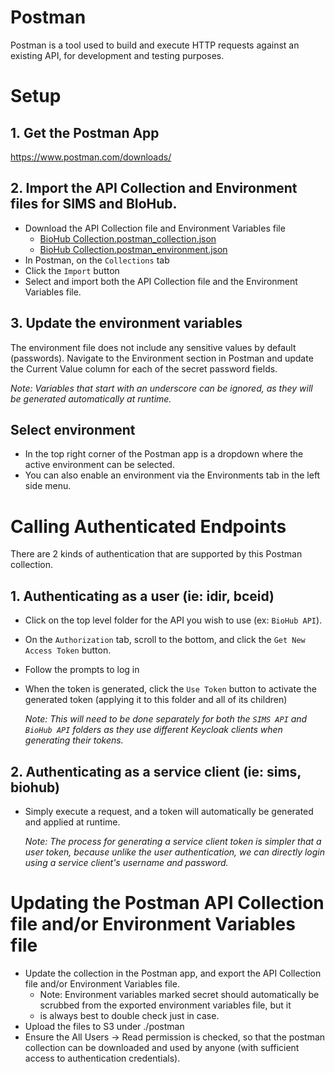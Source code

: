 # Postman

Postman is a tool used to build and execute HTTP requests against an existing API, for development and testing purposes.

# Setup

## 1. Get the Postman App

https://www.postman.com/downloads/

## 2. Import the API Collection and Environment files for SIMS and BIoHub.

- Download the API Collection file and Environment Variables file
  - [BioHub Collection.postman_collection.json](https://nrs.objectstore.gov.bc.ca/gblhvt/postman/BioHub%20Collection.postman_collection.json)
  - [BioHub Collection.postman_environment.json](https://nrs.objectstore.gov.bc.ca/gblhvt/postman/BioHub%20Collection.postman_environment.json)
- In Postman, on the `Collections` tab
- Click the `Import` button
- Select and import both the API Collection file and the Environment Variables file.

## 3. Update the environment variables

The environment file does not include any sensitive values by default (passwords).
Navigate to the Environment section in Postman and update the Current Value column for each of the secret password fields.

_Note: Variables that start with an underscore can be ignored, as they will be generated automatically at runtime._

## Select environment

- In the top right corner of the Postman app is a dropdown where the active environment can be selected.
- You can also enable an environment via the Environments tab in the left side menu.

# Calling Authenticated Endpoints

There are 2 kinds of authentication that are supported by this Postman collection.

## 1. Authenticating as a user (ie: idir, bceid)

- Click on the top level folder for the API you wish to use (ex: `BioHub API`).
- On the `Authorization` tab, scroll to the bottom, and click the `Get New Access Token` button.
- Follow the prompts to log in
- When the token is generated, click the `Use Token` button to activate the generated token (applying it to this folder and all of its children)

  _Note: This will need to be done separately for both the `SIMS API` and `BioHub API` folders as they use different Keycloak clients when generating their tokens._

## 2. Authenticating as a service client (ie: sims, biohub)

- Simply execute a request, and a token will automatically be generated and applied at runtime.

  _Note: The process for generating a service client token is simpler that a user token, because unlike the user authentication, we can directly login using a service client's username and password._

# Updating the Postman API Collection file and/or Environment Variables file

- Update the collection in the Postman app, and export the API Collection file and/or Environment Variables file.
  - Note: Environment variables marked secret should automatically be scrubbed from the exported environment variables file, but it
  - is always best to double check just in case.
- Upload the files to S3 under ./postman
- Ensure the All Users -> Read permission is checked, so that the postman collection can be downloaded and used by anyone (with sufficient access to authentication credentials).
